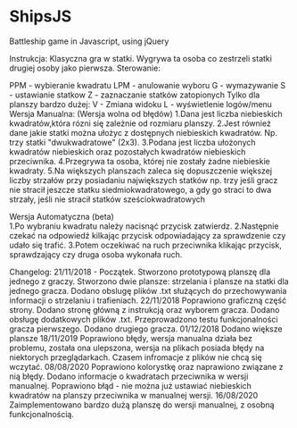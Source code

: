 # ShipsJS
Battleship game in Javascript, using jQuery

Instrukcja:
Klasyczna gra w statki. Wygrywa ta osoba co zestrzeli statki drugiej osoby jako pierwsza.
Sterowanie:

PPM - wybieranie kwadratu
LPM - anulowanie wyboru
G - wymazywanie
S - ustawianie statkow
Z - zaznaczanie statków zatopionych
Tylko dla planszy bardzo dużej:
V - Zmiana widoku
L - wyświetlenie logów/menu
Wersja Manualna: (Wersja wolna od błędów)
1.Dana jest liczba niebieskich kwadratów,która rózni się zależnie od rozmiaru planszy.
2.Jest również dane jakie statki można ułożyc z dostępnych niebieskich kwadratów. Np. trzy statki "dwukwadratowe" (2x3).
3.Podana jest liczba ułożonych kwadratów niebieskich oraz pozostałych kwadratów niebieskich przeciwnika.
4.Przegrywa ta osoba, której nie zostały żadne niebieskie kwadraty.
5.Na większych planszach zaleca się dopuszczenie większej liczby strzałów przy posiadaniu największych statków
np. trzy jeśli gracz nie stracił jeszcze statku siedmiokwadratowego, a gdy go straci to dwa strzały, jeśli nie stracił statków sześciokwadratowych

Wersja Automatyczna (beta) <br>
1.Po wybraniu kwadratu należy nacisnąć przycisk zatwierdz.
2.Następnie czekać na odpowiedź kilkając przycisk odpowiadający za sprawdzenie czy udało się trafić.
3.Potem oczekiwać na ruch przeciwnika klikając przycisk,<br> sprawdzający czy druga osoba wykonała ruch.

Changelog:
21/11/2018 - Początek. 
Stworzono prototypową planszę dla jednego z graczy.
Stworzono dwie plansze: strzelania i plansze na statki dla jednego gracza.
Dodano obslugę plików .txt służących do przechowywania informacji o strzelaniu i trafieniach.
22/11/2018
Poprawiono graficzną część strony.
Dodano stronę główną z instrukcją oraz wyborem gracza.
Dodano obsługę dodatkowych plików .txt.
Przeprowadzono testu funkcjonalności gracza pierwszego.
Dodano drugiego gracza.
01/12/2018
Dodano większe plansze
18/11/2019
Poprawiono błędy, wersja manualna działa bez problemu, została ona ulepszona, wersja na plikach posiada błędy na niektorych przeglądarkach. Czasem infromacje z plików nie chcą się wczytać.
08/08/2020
Poprawiono kolorystkę oraz naprawiono związane z nią błędy.
Dodano informacje o kwadratach przeciwnika w wersji manualnej.
Poprawiono błąd - nie można już ustawiać niebieskich kwadratów na planszy przeciwnika w manualnej wersji.
16/08/2020
Zaimplementowano bardzo dużą planszę do wersji manualnej, z osobną funkcjonalnością.
